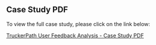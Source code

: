 ## Case Study PDF

To view the full case study, please click on the link below:

[TruckerPath User Feedback Analysis - Case Study PDF](https://drive.google.com/file/d/1awRYfKxnVaqqOG_Tfm5CgiIfOQEXH8pz/view?usp=sharing)

